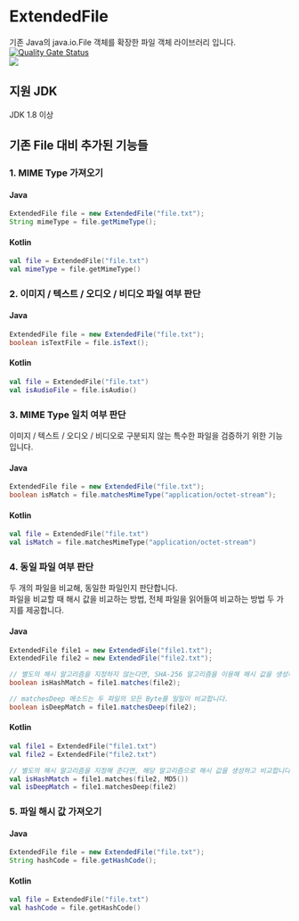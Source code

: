 # ExtendedFile
기존 Java의 java.io.File 객체를 확장한 파일 객체 라이브러리 입니다.  
[![Quality Gate Status](https://sonarcloud.io/api/project_badges/measure?project=retrotv-maven-repo_extended-file&metric=alert_status)](https://sonarcloud.io/summary/new_code?id=retrotv-maven-repo_extended-file)  
[![](https://jitpack.io/v/retrotv-maven-repo/extended-file.svg)](https://jitpack.io/#retrotv-maven-repo/extended-file)  
## 지원 JDK
JDK 1.8 이상
## 기존 File 대비 추가된 기능들
### 1. MIME Type 가져오기
#### Java
```JAVA
ExtendedFile file = new ExtendedFile("file.txt");
String mimeType = file.getMimeType();
```
#### Kotlin
```Kotlin
val file = ExtendedFile("file.txt")
val mimeType = file.getMimeType()
```
### 2. 이미지 / 텍스트 / 오디오 / 비디오 파일 여부 판단
#### Java
```JAVA
ExtendedFile file = new ExtendedFile("file.txt");
boolean isTextFile = file.isText();
```
#### Kotlin
```Kotlin
val file = ExtendedFile("file.txt")
val isAudioFile = file.isAudio()
```
### 3. MIME Type 일치 여부 판단  
이미지 / 텍스트 / 오디오 / 비디오로 구분되지 않는 특수한 파일을 검증하기 위한 기능입니다.
#### Java
```JAVA
ExtendedFile file = new ExtendedFile("file.txt");
boolean isMatch = file.matchesMimeType("application/octet-stream");
```
#### Kotlin
```Kotlin
val file = ExtendedFile("file.txt")
val isMatch = file.matchesMimeType("application/octet-stream")
```
### 4. 동일 파일 여부 판단  
두 개의 파일을 비교해, 동일한 파일인지 판단합니다.  
파일을 비교할 때 해시 값을 비교하는 방법, 전체 파일을 읽어들여 비교하는 방법 두 가지를 제공합니다.
#### Java
```JAVA
ExtendedFile file1 = new ExtendedFile("file1.txt");
ExtendedFile file2 = new ExtendedFile("file2.txt");

// 별도의 해시 알고리즘을 지정하지 않는다면, SHA-256 알고리즘을 이용해 해시 값을 생성하고 비교합니다.
boolean isHashMatch = file1.matches(file2);

// matchesDeep 메소드는 두 파일의 모든 Byte를 일일이 비교합니다.
boolean isDeepMatch = file1.matchesDeep(file2);
```
#### Kotlin
```Kotlin
val file1 = ExtendedFile("file1.txt")
val file2 = ExtendedFile("file2.txt")

// 별도의 해시 알고리즘을 지정해 준다면, 해당 알고리즘으로 해시 값을 생성하고 비교합니다.
val isHashMatch = file1.matches(file2, MD5())
val isDeepMatch = file1.matchesDeep(file2)
```
### 5. 파일 해시 값 가져오기
#### Java
```JAVA
ExtendedFile file = new ExtendedFile("file.txt");
String hashCode = file.getHashCode();
```
#### Kotlin
```Kotlin
val file = ExtendedFile("file.txt")
val hashCode = file.getHashCode()
```
